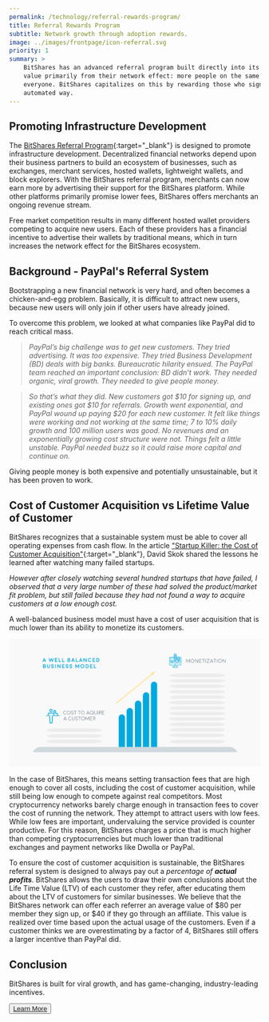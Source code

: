 ```yaml
---
permalink: /technology/referral-rewards-program/
title: Referral Rewards Program
subtitle: Network growth through adoption rewards.
image: ../images/frontpage/icon-referral.svg
priority: 1
summary: >
    BitShares has an advanced referral program built directly into its software.  Financial networks derive their
    value primarily from their network effect: more people on the same network increases the value of that network for
    everyone. BitShares capitalizes on this by rewarding those who sign up new users, and does so in a fully transparent and
    automated way.
---
```


## Promoting Infrastructure Development

The [BitShares Referral Program](/referral-program/){:target="_blank"} is designed to promote infrastructure development.
Decentralized financial networks depend upon their business partners to build an ecosystem of businesses, such as exchanges, merchant services, hosted wallets, lightweight wallets, and block explorers.   With the BitShares referral program, merchants can now earn more by advertising their support for the BitShares platform.  While other platforms primarily promise lower fees, BitShares offers merchants an ongoing revenue stream.

Free market competition results in many different hosted wallet providers competing to acquire new users.   Each of
these providers has a financial incentive to advertise their wallets by traditional means, which in turn increases the network effect for the BitShares ecosystem.

## Background - PayPal's Referral System

Bootstrapping a new financial network is very hard, and often becomes a chicken-and-egg problem.  Basically, it is difficult to attract new users, because new users will only join if other users have already joined.

To overcome this problem, we looked at what companies like PayPal did to reach critical mass.

> <i>PayPal’s big challenge was to get new customers. They tried advertising. It was too expensive. They tried Business
> Development (BD) deals with big banks. Bureaucratic hilarity ensued.  The PayPal team reached an important conclusion:
> BD didn’t work. They needed organic, viral growth. They needed to give people money.</i>

> <i> So that’s what they did. New customers got $10 for signing up, and existing ones got $10 for referrals. Growth
> went exponential, and PayPal wound up paying $20 for each new customer. It felt like things were working and not
> working at the same time; 7 to 10% daily growth and 100 million users was good. No revenues and an exponentially
> growing cost structure were not. Things felt a little unstable. PayPal needed buzz so it could raise more capital and
> continue on.</i>

Giving people money is both expensive and potentially unsustainable, but it has been proven to work.

## Cost of Customer Acquisition vs Lifetime Value of Customer

BitShares recognizes that a sustainable system must be able to cover all operating expenses from cash flow.  In the
article ["Startup Killer: the Cost of Customer Acquisition"](http://www.forentrepreneurs.com/startup-killer/){:target="_blank"}, David Skok shared the lessons he learned after watching many failed startups.

<i>However after closely watching several hundred startups that have failed, I observed that a very large number of
these had solved the product/market fit problem, but still failed because they had not found a way to acquire customers
at a low enough cost.</i>

A well-balanced business model must have a cost of user acquisition that is much lower than its ability to
monetize its customers.

<center><img class="img-responsive img-thumbnail" src="/images/wellbalanced.svg"/></center>

In the case of BitShares, this means setting transaction fees that are high enough to cover all costs, including the cost
of customer acquisition, while still being low enough to compete against real competitors.  Most cryptocurrency
networks barely charge enough in transaction fees to cover the cost of running the network.  They attempt to attract
users with low fees.  While low fees are important, undervaluing the service provided is counter productive.  For this
reason, BitShares charges a price that is much higher than competing cryptocurrencies but much lower than traditional
exchanges and payment networks like Dwolla or PayPal.

To ensure the cost of customer acquisition is sustainable, the BitShares referral system is designed to always pay out a
<i>percentage of **actual profits**</i>.   BitShares allows the users to draw their own conclusions about the Life Time
Value (LTV) of each customer they refer, after educating them about the LTV of customers for similar businesses.   We
believe that the BitShares network can offer each referrer an average value of $80 per member they sign up, or $40
if they go through an affiliate.  This value is realized over time based upon the actual usage of the customers.
Even if a customer thinks we are overestimating by a factor of 4, BitShares still offers a larger incentive than
PayPal did.

## Conclusion

BitShares is built for viral growth, and has game-changing, industry-leading incentives.

<button class="btn btn-more">[Learn More](/referral-program/)</button>
